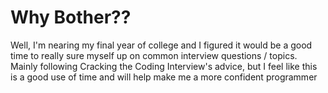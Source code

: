 # Why Bother??
Well, I'm nearing my final year of college and I figured it would be a good
time to really sure myself up on common interview questions / topics. Mainly
following Cracking the Coding Interview's advice, but I feel like this is a
good use of time and will help make me a more confident programmer
